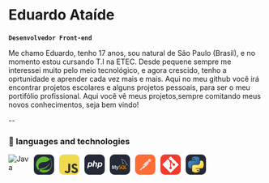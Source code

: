 # Eduardo Ataíde

**`Desenvolvedor Front-end`**

Me chamo Eduardo, tenho 17 anos, sou natural de São Paulo (Brasil), e no momento estou cursando T.I na ETEC. Desde pequene sempre me interessei muito pelo meio tecnológico, e agora crescido, tenho a oprtunidade e aprender cada vez mais e mais. Aqui no meu github você irá encontrar projetos escolares e alguns projetos pessoais, para ser o meu portifólio profissional.
Aqui você vê meus projetos,sempre comitando meus novos conhecimentos, seja bem vindo!

--

### 🤖 languages ​​and technologies


<img 
    align="left" 
    alt="Java"
    title="Java" 
    width="40px" 
    style="padding-right: 10px;" 
    src="https://skillicons.dev/icons?i=java"
/>
<img 
    align="left" 
    alt="Spring" 
    title="Spring"
    width="40px" 
    style="padding-right: 10px;" 
    src="https://raw.githubusercontent.com/tandpfun/skill-icons/65dea6c4eaca7da319e552c09f4cf5a9a8dab2c8/icons/Spring-Dark.svg" 
/>
<img 
    align="left" 
    alt="JavaScript" 
    title="JavaScript"
    width="40px" 
    style="padding-right: 10px;" 
    src="https://raw.githubusercontent.com/tandpfun/skill-icons/65dea6c4eaca7da319e552c09f4cf5a9a8dab2c8/icons/JavaScript.svg" 
/>
<img 
    align="left" 
    alt="Php"
    title="Php" 
    width="40px" 
    style="padding-right: 10px;" 
    src="https://raw.githubusercontent.com/tandpfun/skill-icons/65dea6c4eaca7da319e552c09f4cf5a9a8dab2c8/icons/PHP-Dark.svg" 
/>
<img 
    align="left" 
    alt="MySQL"
    title="MySQL" 
    width="40px" 
    style="padding-right: 10px;" 
    src="https://raw.githubusercontent.com/tandpfun/skill-icons/65dea6c4eaca7da319e552c09f4cf5a9a8dab2c8/icons/MySQL-Dark.svg" 
/>
<img 
    align="left" 
    alt="Postman" 
    title="Postman"
    width="40px" 
    style="padding-right: 10px;" 
    src="https://raw.githubusercontent.com/tandpfun/skill-icons/65dea6c4eaca7da319e552c09f4cf5a9a8dab2c8/icons/Postman.svg" 
/>
<img 
    align="left" 
    alt="Git"
    title="Git" 
    width="40px" 
    style="padding-right: 10px;" 
    src="https://raw.githubusercontent.com/tandpfun/skill-icons/65dea6c4eaca7da319e552c09f4cf5a9a8dab2c8/icons/Git.svg" 
/>
<img 
    align="left" 
    alt="Python" 
    title="Python"
    width="40px" 
    style="padding-right: 10px;"
    src="https://raw.githubusercontent.com/tandpfun/skill-icons/65dea6c4eaca7da319e552c09f4cf5a9a8dab2c8/icons/Python-Dark.svg" 
/>


<br clear="left"/>
